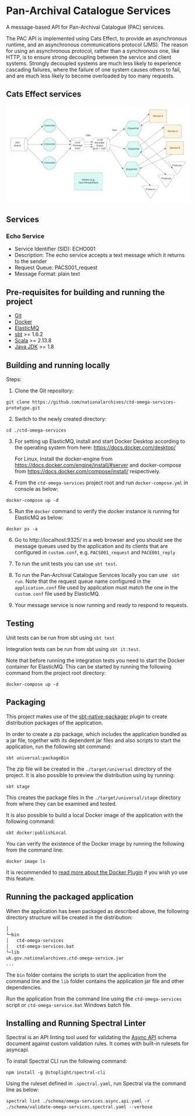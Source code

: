 # Pan-Archival Catalogue Services
A message-based API for Pan-Archival Catalogue (PAC) services.

The PAC API is implemented using Cats Effect, to provide an asynchronous runtime, and an asynchronous   communications protocol (JMS). The reason for using an asynchronous protocol, rather than a synchronous one, like HTTP, is to ensure strong decoupling between the service and client systems. Strongly decoupled systems are much less likely to experience cascading failures, where the failure of one system causes others to fail, and are much less likely to become overloaded by too many requests.

## Cats Effect services

![Cats Effect Services](images/Cats_Effect_Services.png)

## Services
### Echo Service
* Service Identifier (SID): ECHO001
* Description: The echo service accepts a text message which it returns to the sender
* Request Queue: PACS001_request
* Message Format: plain text

## Pre-requisites for building and running the project
* [Git](https://git-scm.com)
* [Docker](https://docs.docker.com/get-docker/)
* [ElasticMQ](https://github.com/softwaremill/elasticmq)
* [sbt](https://www.scala-sbt.org/) >= 1.6.2
* [Scala](https://www.scala-lang.org/) >= 2.13.8
* [Java JDK](https://adoptopenjdk.net/) >= 1.8

## Building and running locally

Steps:

1. Clone the Git repository:
```
git clone https://github.com/nationalarchives/ctd-omega-services-prototype.git
```
2. Switch to the newly created directory:
```
cd ./ctd-omega-services
```
3. For setting up ElasticMQ, install and start Docker Desktop according to the operating system from here: https://docs.docker.com/desktop/

    For Linux, Install the docker-engine from https://docs.docker.com/engine/install/#server and docker-compose from https://docs.docker.com/compose/install/ respectively.

4. From the `ctd-omega-services` project root and run `docker-compose.yml` in console as below:
```
docker-compose up -d
```
5. Run the `docker` command to verify the docker instance is running for ElasticMQ as below:
```
docker ps -a
```
6. Go to http://localhost:9325/ in a web browser and you should see the message queues used by the application and its clients that are configured in `custom.conf`, e.g. `PACS001_request` and `PACE001_reply`
 
7. To run the unit tests you can use `sbt test`. 

8. To run the Pan-Archival Catalogue Services locally you can use ` sbt run`. Note that the request queue name configured in the `application.conf` file used by application must match the one in the `custom.conf` file used by ElasticMQ.

9. Your message service is now running and ready to respond to requests.
## Testing
Unit tests can be run from sbt using `sbt test`

Integration tests can be run from sbt using `sbt it:test`.

Note that before running the integration tests you need to start the Docker container for ElasticMQ. This can be started by running the following command from the project root directory:
```
docker-compose up -d
```
## Packaging
This project makes use of the [sbt-native-packager](https://www.scala-sbt.org/sbt-native-packager/index.html) plugin to create distribution packages of the application.

In order to create a zip package, which includes the application bundled as a jar file, together with its dependent jar files and also scripts to start the application, run the following sbt command:
```
sbt universal:packageBin
```
The zip file will be created in the `./target/universal` directory of the project.
It is also possible to preview the distribution using by running:
```
sbt stage
```
This creates the package files in the `./target/universal/stage` directory from where they can be examined and tested.

It is also possible to build a local Docker image of the application with the following command:
```
sbt docker:publishLocal
```
You can verify the existence of the Docker image by running the following from the command line:
```  
docker image ls
```
It is recommended to [read more about the Docker Plugin](https://www.scala-sbt.org/sbt-native-packager/formats/docker.html) if you wish yo use this feature. 
## Running the packaged application
When the application has been packaged as described above, the following directory structure will be created in the distribution:
```
│
└─bin
│   ctd-omega-services
│   ctd-omega-services.bat
└─lib
uk.gov.nationalarchives.ctd-omega-service.jar
...
```
The `bin` folder contains the scripts to start the application from the command line and the `lib` folder contains the application jar file and other dependencies.

Run the application from the command line using the `ctd-omega-services` script or `ctd-omega-service.bat` Windows batch file.

## Installing and Running Spectral Linter

Spectral is an API linting tool used for validating the [Async API](https://www.asyncapi.com/docs) schema document against custom validation rules. It comes with built-in rulesets for asyncapi. 

To install Spectral CLI run the following command:
```
npm install -g @stoplight/spectral-cli
```
 
Using the ruleset defined in `.spectral.yaml`, run Spectral via the command line as below:
```
spectral lint ./schema/omega-services.async.api.yaml -r ./schema/validate-omega-services.spectral.yaml --verbose
```